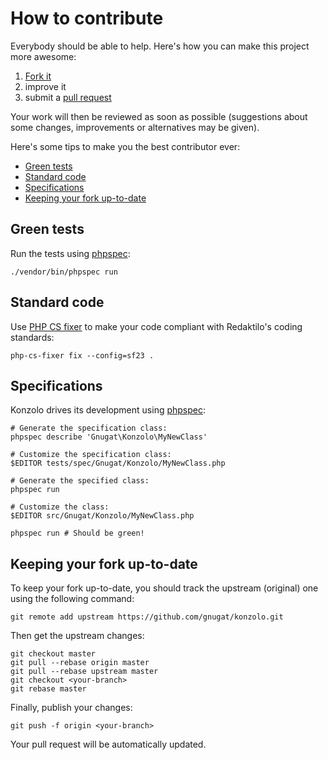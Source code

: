 # How to contribute

Everybody should be able to help. Here's how you can make this project more
awesome:

1. [Fork it](https://github.com/gnugat/konzolo/fork_select)
2. improve it
3. submit a [pull request](https://help.github.com/articles/creating-a-pull-request)

Your work will then be reviewed as soon as possible (suggestions about some
changes, improvements or alternatives may be given).

Here's some tips to make you the best contributor ever:

* [Green tests](#green-tests)
* [Standard code](#standard-code)
* [Specifications](#specifications)
* [Keeping your fork up-to-date](#keeping-your-fork-up-to-date)

## Green tests

Run the tests using [phpspec](http://www.phpspec.net/):

    ./vendor/bin/phpspec run

## Standard code

Use [PHP CS fixer](http://cs.sensiolabs.org/) to make your code compliant with
Redaktilo's coding standards:

    php-cs-fixer fix --config=sf23 .

## Specifications

Konzolo drives its development using [phpspec](http://www.phpspec.net/):

    # Generate the specification class:
    phpspec describe 'Gnugat\Konzolo\MyNewClass'

    # Customize the specification class:
    $EDITOR tests/spec/Gnugat/Konzolo/MyNewClass.php

    # Generate the specified class:
    phpspec run

    # Customize the class:
    $EDITOR src/Gnugat/Konzolo/MyNewClass.php

    phpspec run # Should be green!

## Keeping your fork up-to-date

To keep your fork up-to-date, you should track the upstream (original) one
using the following command:

    git remote add upstream https://github.com/gnugat/konzolo.git

Then get the upstream changes:

    git checkout master
    git pull --rebase origin master
    git pull --rebase upstream master
    git checkout <your-branch>
    git rebase master

Finally, publish your changes:

    git push -f origin <your-branch>

Your pull request will be automatically updated.
